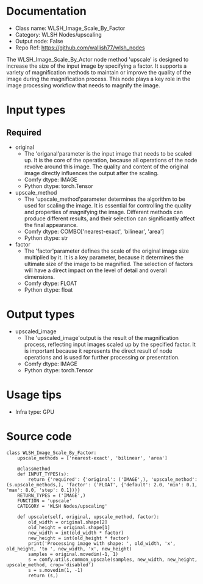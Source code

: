 # Documentation
- Class name: WLSH_Image_Scale_By_Factor
- Category: WLSH Nodes/upscaling
- Output node: False
- Repo Ref: https://github.com/wallish77/wlsh_nodes

The WLSH_Image_Scale_By_Actor node method 'upscale' is designed to increase the size of the input image by specifying a factor. It supports a variety of magnification methods to maintain or improve the quality of the image during the magnification process. This node plays a key role in the image processing workflow that needs to magnify the image.

# Input types
## Required
- original
    - The 'origanal'parameter is the input image that needs to be scaled up. It is the core of the operation, because all operations of the node revolve around this image. The quality and content of the original image directly influences the output after the scaling.
    - Comfy dtype: IMAGE
    - Python dtype: torch.Tensor
- upscale_method
    - The 'upscale_method'parameter determines the algorithm to be used for scaling the image. It is essential for controlling the quality and properties of magnifying the image. Different methods can produce different results, and their selection can significantly affect the final appearance.
    - Comfy dtype: COMBO['nearest-exact', 'bilinear', 'area']
    - Python dtype: str
- factor
    - The 'factor'parameter defines the scale of the original image size multiplied by it. It is a key parameter, because it determines the ultimate size of the image to be magnified. The selection of factors will have a direct impact on the level of detail and overall dimensions.
    - Comfy dtype: FLOAT
    - Python dtype: float

# Output types
- upscaled_image
    - The 'upscaled_image'output is the result of the magnification process, reflecting input images scaled up by the specified factor. It is important because it represents the direct result of node operations and is used for further processing or presentation.
    - Comfy dtype: IMAGE
    - Python dtype: torch.Tensor

# Usage tips
- Infra type: GPU

# Source code
```
class WLSH_Image_Scale_By_Factor:
    upscale_methods = ['nearest-exact', 'bilinear', 'area']

    @classmethod
    def INPUT_TYPES(s):
        return {'required': {'original': ('IMAGE',), 'upscale_method': (s.upscale_methods,), 'factor': ('FLOAT', {'default': 2.0, 'min': 0.1, 'max': 8.0, 'step': 0.1})}}
    RETURN_TYPES = ('IMAGE',)
    FUNCTION = 'upscale'
    CATEGORY = 'WLSH Nodes/upscaling'

    def upscale(self, original, upscale_method, factor):
        old_width = original.shape[2]
        old_height = original.shape[1]
        new_width = int(old_width * factor)
        new_height = int(old_height * factor)
        print('Processing image with shape: ', old_width, 'x', old_height, 'to ', new_width, 'x', new_height)
        samples = original.movedim(-1, 1)
        s = comfy.utils.common_upscale(samples, new_width, new_height, upscale_method, crop='disabled')
        s = s.movedim(1, -1)
        return (s,)
```